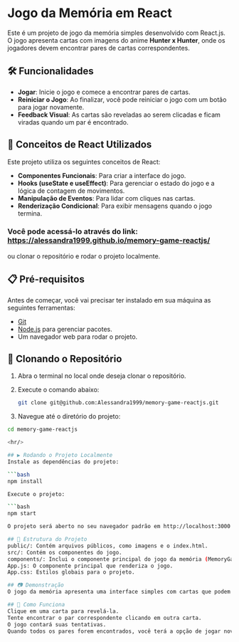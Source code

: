 # Jogo da Memória em React

Este é um projeto de jogo da memória simples desenvolvido com React.js. O jogo apresenta cartas com imagens do anime **Hunter x Hunter**, onde os jogadores devem encontrar pares de cartas correspondentes.

## 🛠️ Funcionalidades

- **Jogar**: Inicie o jogo e comece a encontrar pares de cartas.
- **Reiniciar o Jogo**: Ao finalizar, você pode reiniciar o jogo com um botão para jogar novamente.
- **Feedback Visual**: As cartas são reveladas ao serem clicadas e ficam viradas quando um par é encontrado.

## 🧰 Conceitos de React Utilizados

Este projeto utiliza os seguintes conceitos de React:

- **Componentes Funcionais**: Para criar a interface do jogo.
- **Hooks (useState e useEffect)**: Para gerenciar o estado do jogo e a lógica de contagem de movimentos.
- **Manipulação de Eventos**: Para lidar com cliques nas cartas.
- **Renderização Condicional**: Para exibir mensagens quando o jogo termina.

### Você pode acessá-lo através do link: https://alessandra1999.github.io/memory-game-reactjs/

ou clonar o repositório e rodar o projeto localmente.

## 📋 Pré-requisitos

Antes de começar, você vai precisar ter instalado em sua máquina as seguintes ferramentas:
- [Git](https://git-scm.com)
- [Node.js](https://nodejs.org) para gerenciar pacotes.
- Um navegador web para rodar o projeto.

## 🚀 Clonando o Repositório

1. Abra o terminal no local onde deseja clonar o repositório.
2. Execute o comando abaixo:

   ```bash
   git clone git@github.com:Alessandra1999/memory-game-reactjs.git

3. Navegue até o diretório do projeto:

  ```bash
  cd memory-game-reactjs

<hr/>

## ▶️ Rodando o Projeto Localmente
Instale as dependências do projeto:

  ```bash
  npm install

Execute o projeto:

  ```bash
  npm start

O projeto será aberto no seu navegador padrão em http://localhost:3000.

## 📄 Estrutura do Projeto
public/: Contém arquivos públicos, como imagens e o index.html.
src/: Contém os componentes do jogo.
components/: Inclui o componente principal do jogo da memória (MemoryGame.jsx).
App.js: O componente principal que renderiza o jogo.
App.css: Estilos globais para o projeto.

## 📷 Demonstração
O jogo da memória apresenta uma interface simples com cartas que podem ser clicadas para revelar imagens, além de um contador de tentativas e um botão para reiniciar o jogo.

## 📝 Como Funciona
Clique em uma carta para revelá-la.
Tente encontrar o par correspondente clicando em outra carta.
O jogo contará suas tentativas.
Quando todos os pares forem encontrados, você terá a opção de jogar novamente clicando no botão "Jogar Novamente".

